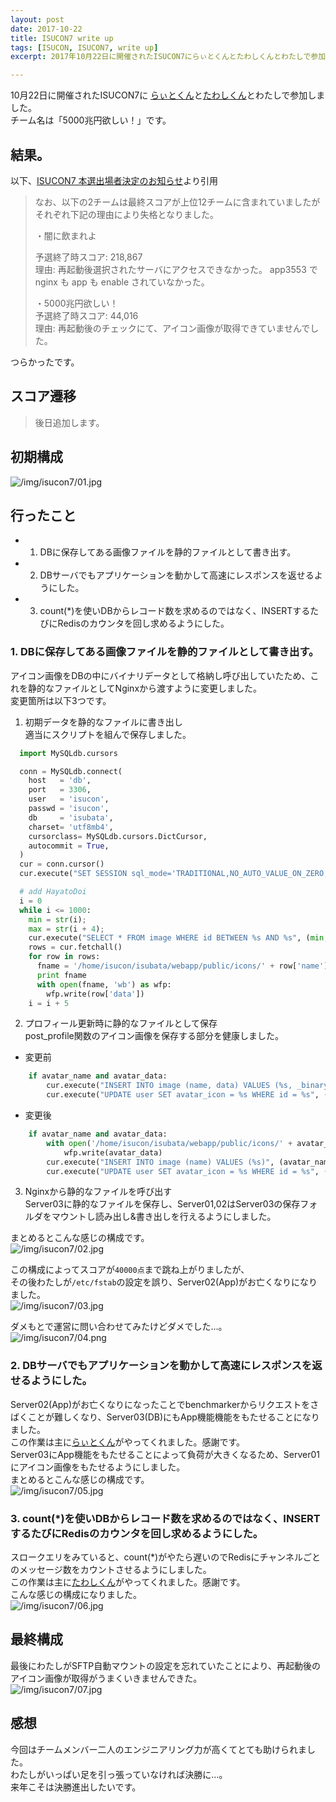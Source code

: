 ```yaml
---
layout: post
date: 2017-10-22
title: ISUCON7 write up
tags: [ISUCON, ISUCON7, write up]
excerpt: 2017年10月22日に開催されたISUCON7にらぃとくんとたわしくんとわたしで参加しました。チーム名は「5000兆円欲しい！」です。

---
```


10月22日に開催されたISUCON7に [らぃとくん](https://twitter.com/lightnet328)と[たわしくん](https://twitter.com/nCk_cv)とわたしで参加しました。  
チーム名は「5000兆円欲しい！」です。

## 結果。

以下、[ISUCON7 本選出場者決定のお知らせ](http://isucon.net/archives/50956331.html)より引用  

> なお、以下の2チームは最終スコアが上位12チームに含まれていましたがそれぞれ下記の理由により失格となりました。  
> 
> ・闇に飲まれよ  
> 
> 予選終了時スコア: 218,867  
> 理由: 再起動後選択されたサーバにアクセスできなかった。 app3553 で nginx も app も enable されていなかった。  
> 
> ・5000兆円欲しい！  
> 予選終了時スコア: 44,016  
> 理由: 再起動後のチェックにて、アイコン画像が取得できていませんでした。  

つらかったです。

## スコア遷移

> 後日追加します。

## 初期構成
![/img/isucon7/01.jpg](/img/isucon7/01.jpg)

## 行ったこと
- 1. DBに保存してある画像ファイルを静的ファイルとして書き出す。
- 2. DBサーバでもアプリケーションを動かして高速にレスポンスを返せるようにした。
- 3. count(*)を使いDBからレコード数を求めるのではなく、INSERTするたびにRedisのカウンタを回し求めるようにした。

### 1. DBに保存してある画像ファイルを静的ファイルとして書き出す。
アイコン画像をDBの中にバイナリデータとして格納し呼び出していたため、これを静的なファイルとしてNginxから渡すように変更しました。  
変更箇所は以下3つです。  
1. 初期データを静的なファイルに書き出し  
適当にスクリプトを組んで保存しました。  

```python
  import MySQLdb.cursors

  conn = MySQLdb.connect(
    host   = 'db',
    port   = 3306,
    user   = 'isucon',
    passwd = 'isucon',
    db     = 'isubata',
    charset= 'utf8mb4',
    cursorclass= MySQLdb.cursors.DictCursor,
    autocommit = True,
  )
  cur = conn.cursor()
  cur.execute("SET SESSION sql_mode='TRADITIONAL,NO_AUTO_VALUE_ON_ZERO,ONLY_FULL_GROUP_BY'")

  # add HayatoDoi
  i = 0
  while i <= 1000:
    min = str(i);
    max = str(i + 4);
    cur.execute("SELECT * FROM image WHERE id BETWEEN %s AND %s", (min, max,))
    rows = cur.fetchall()
    for row in rows:
      fname = '/home/isucon/isubata/webapp/public/icons/' + row['name']
      print fname
      with open(fname, 'wb') as wfp:
        wfp.write(row['data'])
    i = i + 5
  ```

2. プロフィール更新時に静的なファイルとして保存  
post_profile関数のアイコン画像を保存する部分を健康しました。  

  - 変更前
  ```python
      if avatar_name and avatar_data:
          cur.execute("INSERT INTO image (name, data) VALUES (%s, _binary %s)", (avatar_name, avatar_data))
          cur.execute("UPDATE user SET avatar_icon = %s WHERE id = %s", (avatar_name, user_id))
  ```

  - 変更後
  ```python
      if avatar_name and avatar_data:
          with open('/home/isucon/isubata/webapp/public/icons/' + avatar_name, 'wb') as wfp:
              wfp.write(avatar_data)
          cur.execute("INSERT INTO image (name) VALUES (%s)", (avatar_name,))
          cur.execute("UPDATE user SET avatar_icon = %s WHERE id = %s", (avatar_name, user_id))
  ```

3. Nginxから静的なファイルを呼び出す  
Server03に静的なファイルを保存し、Server01,02はServer03の保存フォルダをマウントし読み出し&書き出しを行えるようにしました。  
  
まとめるとこんな感じの構成です。  
![/img/isucon7/02.jpg](/img/isucon7/02.jpg)  
  
この構成によってスコアが`40000点`まで跳ね上がりましたが、  
その後わたしが`/etc/fstab`の設定を誤り、Server02(App)がお亡くなりになりました。  
![/img/isucon7/03.jpg](/img/isucon7/03.jpg)  
  
ダメもとで運営に問い合わせてみたけどダメでした…。  
![/img/isucon7/04.png](/img/isucon7/04.png)  

### 2. DBサーバでもアプリケーションを動かして高速にレスポンスを返せるようにした。
Server02(App)がお亡くなりになったことでbenchmarkerからリクエストをさばくことが難しくなり、Server03(DB)にもApp機能機能をもたせることになりました。  
この作業は主に[らぃとくん](https://twitter.com/lightnet328)がやってくれました。感謝です。  
Server03にApp機能をもたせることによって負荷が大きくなるため、Server01にアイコン画像をもたせるようにしました。  
まとめるとこんな感じの構成です。  
![/img/isucon7/05.jpg](/img/isucon7/05.jpg)  

### 3. count(*)を使いDBからレコード数を求めるのではなく、INSERTするたびにRedisのカウンタを回し求めるようにした。
スロークエリをみていると、count(*)がやたら遅いのでRedisにチャンネルごとのメッセージ数をカウントさせるようにしました。  
この作業は主に[たわしくん](https://twitter.com/nCk_cv)がやってくれました。感謝です。  
こんな感じの構成になりました。  
![/img/isucon7/06.jpg](/img/isucon7/06.jpg)  

## 最終構成
最後にわたしがSFTP自動マウントの設定を忘れていたことにより、再起動後のアイコン画像が取得がうまくいきませんできた。  
![/img/isucon7/07.jpg](/img/isucon7/07.jpg)  

## 感想
今回はチームメンバー二人のエンジニアリング力が高くてとても助けられました。  
わたしがいっぱい足を引っ張っていなければ決勝に…。  
来年こそは決勝進出したいです。  

